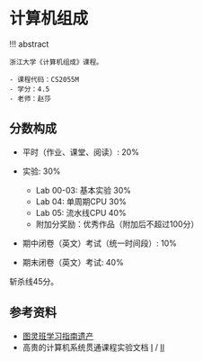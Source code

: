 # 计算机组成

!!! abstract

    浙江大学《计算机组成》课程。

    - 课程代码：CS2055M
    - 学分：4.5
    - 老师：赵莎

## 分数构成

- 平时（作业、课堂、阅读）: 20%
- 实验: 30%
  
    - Lab 00-03: 基本实验 30%
    - Lab 04: 单周期CPU 30%
    - Lab 05: 流水线CPU 40%
    - 附加分奖励：优秀作品（附加后不超过100分）
  
- 期中闭卷（英文）考试（统一时间段）: 10%
- 期末闭卷（英文）考试: 40%

斩杀线45分。

## 参考资料

- [图灵班学习指南遗产](https://zju-turing.github.io/TuringCoursesGrave/major_basic/computer_organization/#_5)
- 高贵的计算机系统贯通课程实验文档 [I](https://zju-sys.pages.zjusct.io/sys1/sys1-sp25/) / [II](https://zju-sys.pages.zjusct.io/sys2/sys2-fa25/)